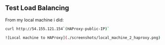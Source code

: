 
## **Test Load Balancing**

From my local machine i did:
```bash
curl http://54.155.121.154`(HAProxy-public-IP)`

![Local machine to HAProxy](./screenshots/local_machine_2_haproxy.png)


